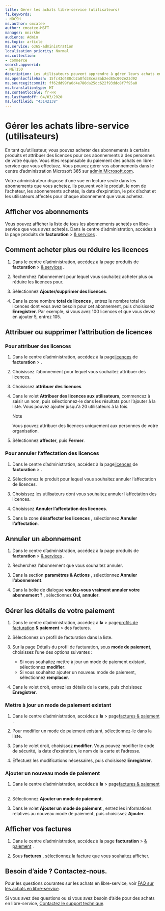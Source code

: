 ```yaml
---
title: Gérer les achats libre-service (utilisateurs)
f1.keywords:
- NOCSH
ms.author: cmcatee
author: cmcatee-MSFT
manager: mnirkhe
audience: Admin
ms.topic: article
ms.service: o365-administration
localization_priority: Normal
ms.collection:
- commerce
search.appverid:
- MET150
description: Les utilisateurs peuvent apprendre à gérer leurs achats en libre-service.
ms.openlocfilehash: 15fc43d488cb2a8fd38cea8ab2ed85c002e23d92
ms.sourcegitcommit: ff62dd99fa0d4e780da25dc622f93ddc8f7f95a0
ms.translationtype: MT
ms.contentlocale: fr-FR
ms.lasthandoff: 04/03/2020
ms.locfileid: "43142138"
---
```

# <a name="manage-self-service-purchases-users"></a>Gérer les achats libre-service (utilisateurs)

En tant qu’utilisateur, vous pouvez acheter des abonnements à certains produits et attribuer des licences pour ces abonnements à des personnes de votre équipe. Vous êtes responsable du paiement des achats en libre-service que vous effectuez. Vous pouvez gérer vos abonnements dans le centre d’administration Microsoft 365 sur <a href="https://go.microsoft.com/fwlink/p/?linkid=2024339" target="_blank">admin.Microsoft.com</a>.

Votre administrateur dispose d’une vue en lecture seule dans les abonnements que vous achetez. Ils peuvent voir le produit, le nom de l’acheteur, les abonnements achetés, la date d’expiration, le prix d’achat et les utilisateurs affectés pour chaque abonnement que vous achetez.

## <a name="view-your-subscriptions"></a>Afficher vos abonnements

Vous pouvez afficher la liste de tous les abonnements achetés en libre-service que vous avez achetés. Dans le centre d’administration, accédez à la page produits de **facturation** > <a href="https://go.microsoft.com/fwlink/p/?linkid=842054" target="_blank">& services</a> .

## <a name="how-to-buy-more-or-reduce-licenses"></a>Comment acheter plus ou réduire les licences

1. Dans le centre d’administration, accédez à la page produits de **facturation** > <a href="https://go.microsoft.com/fwlink/p/?linkid=842054" target="_blank">& services</a> .

2. Recherchez l’abonnement pour lequel vous souhaitez acheter plus ou réduire les licences pour.

3. Sélectionnez **Ajouter/supprimer des licences**.

4. Dans la zone nombre **total de licences** , entrez le nombre total de licences dont vous avez besoin pour cet abonnement, puis choisissez **Enregistrer**.
Par exemple, si vous avez 100 licences et que vous devez en ajouter 5, entrez 105.

## <a name="assign-or-unassign-licenses"></a>Attribuer ou supprimer l’attribution de licences

### <a name="to-assign-licenses"></a>Pour attribuer des licences

1. Dans le centre d’administration, accédez à la page<a href="https://go.microsoft.com/fwlink/p/?linkid=842264" target="_blank">licences</a> de **facturation** > .

2. Choisissez l’abonnement pour lequel vous souhaitez attribuer des licences.

3. Choisissez **attribuer des licences**.

4. Dans le volet **Attribuer des licences aux utilisateurs**, commencez à saisir un nom, puis sélectionnez-le dans les résultats pour l’ajouter à la liste. Vous pouvez ajouter jusqu'à 20 utilisateurs à la fois.

    > [!NOTE]
    > Vous pouvez attribuer des licences uniquement aux personnes de votre organisation.

5. Sélectionnez **affecter**, puis **Fermer**.

### <a name="to-unassign-licenses"></a>Pour annuler l’affectation des licences

1. Dans le centre d’administration, accédez à la page<a href="https://go.microsoft.com/fwlink/p/?linkid=842264" target="_blank">licences</a> de **facturation** > .

2. Sélectionnez le produit pour lequel vous souhaitez annuler l’affectation de licences.

3. Choisissez les utilisateurs dont vous souhaitez annuler l’affectation des licences.

4. Choisissez **Annuler l’affectation des licences**.

5. Dans la zone **désaffecter les licences** , sélectionnez **Annuler l’affectation**.

## <a name="cancel-a-subscription"></a>Annuler un abonnement

1. Dans le centre d’administration, accédez à la page produits de **facturation** > <a href="https://go.microsoft.com/fwlink/p/?linkid=842054" target="_blank">& services</a> .

2. Recherchez l’abonnement que vous souhaitez annuler.

3. Dans la section **paramètres & Actions** , sélectionnez **Annuler l’abonnement**.

4. Dans la boîte de dialogue **voulez-vous vraiment annuler votre abonnement ?** , sélectionnez **Oui, annuler**.

## <a name="manage-your-payment-details"></a>Gérer les détails de votre paiement

1. Dans le centre d’administration, accédez à **la** > page<a href="https://go.microsoft.com/fwlink/p/?linkid=2103629" target="_blank">profils de facturation</a> **& paiement** > des factures.

2. Sélectionnez un profil de facturation dans la liste.

3. Sur la page Détails du profil de facturation, sous **mode de paiement**, choisissez l’une des options suivantes :

    - Si vous souhaitez mettre à jour un mode de paiement existant, sélectionnez **modifier**.
    - Si vous souhaitez ajouter un nouveau mode de paiement, sélectionnez **remplacer**.

4. Dans le volet droit, entrez les détails de la carte, puis choisissez **Enregistrer**.

### <a name="update-an-existing-payment-method"></a>Mettre à jour un mode de paiement existant

1. Dans le centre d’administration, accédez à **la** > page<a href="https://go.microsoft.com/fwlink/p/?linkid=848039" target="_blank">factures & paiement</a> .

2. Pour modifier un mode de paiement existant, sélectionnez-le dans la liste.

3. Dans le volet droit, choisissez **modifier**. Vous pouvez modifier le code de sécurité, la date d’expiration, le nom de la carte et l’adresse.

4. Effectuez les modifications nécessaires, puis choisissez **Enregistrer**.

### <a name="add-a-new-payment-method"></a>Ajouter un nouveau mode de paiement

1. Dans le centre d’administration, accédez à **la** > page<a href="https://go.microsoft.com/fwlink/p/?linkid=848039" target="_blank">factures & paiement</a> .

2. Sélectionnez **Ajouter un mode de paiement**.

3. Dans le volet **Ajouter un mode de paiement** , entrez les informations relatives au nouveau mode de paiement, puis choisissez **Ajouter**.

## <a name="view-your-invoices"></a>Afficher vos factures

1. Dans le centre d’administration, accédez à la page **facturation** > <a href="https://go.microsoft.com/fwlink/p/?linkid=848039" target="_blank">& paiement</a> .

2. Sous **factures** , sélectionnez la facture que vous souhaitez afficher.

## <a name="need-help-contact-us"></a>Besoin d’aide ? Contactez-nous.

Pour les questions courantes sur les achats en libre-service, voir [FAQ sur les achats en libre-service](self-service-purchase-faq.md).

Si vous avez des questions ou si vous avez besoin d’aide pour des achats en libre-service, [Contactez le support technique](https://docs.microsoft.com/office365/admin/contact-support-for-business-products).